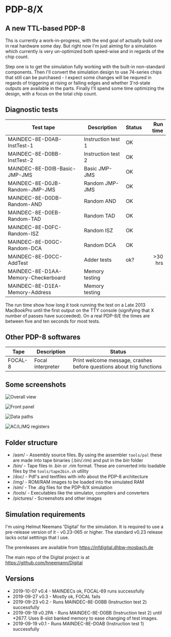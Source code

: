 # PDP-8/X

## A new TTL-based PDP-8

Ths is currently a work-in-progress, with the end goal of actually build one in real hardware some day. But right now I'm just aiming for a simulation which currently is very un-optimized both speed-wise and in regards of the chip count.

Step one is to get the simulation fully working with the built-in non-standard components.  Then I'll convert the simulation design to use 74-series chips that still can be purchased - I expect some changes will be requred in regards of triggering at rising or falling edges and whether 3'rd-state outputs are available in the parts. Finally I'll spend some time optimizing the design, with a focus on the total chip count.

## Diagnostic tests

|Test tape|Description|Status|Run time|
|----|----|----|----:|
| MAINDEC-8E-D0AB-InstTest-1 | Instruction test 1| OK |  |
| MAINDEC-8E-D0BB-InstTest-2 | Instruction test 2 | OK | |
| MAINDEC-8E-D0IB-Basic-JMP-JMS | Basic JMP-JMS | OK | |
| MAINDEC-8E-D0JB-Random-JMP-JMS | Random JMP-JMS | OK |  |
| MAINDEC-8E-D0DB-Random-AND | Random AND | OK | |
| MAINDEC-8E-D0EB-Random-TAD | Random TAD | OK | |
| MAINDEC-8E-D0FC-Random-ISZ | Random ISZ | OK | |
| MAINDEC-8E-D0GC-Random-DCA | Random DCA | OK | |
| MAINDEC-8E-D0CC-AddTest | Adder tests | ok? | >30 hrs |
| MAINDEC-8E-D1AA-Memory-Checkerboard | Memory testing | |
| MAINDEC-8E-D1EA-Memory-Address | Memory testing | |
   
The run time show how long it took running the test on a Late 2013 MacBookPro until the first output on the TTY console (signifying that X number of passes have succeeded). On a real PDP-8/E the times are between five and ten seconds for most tests.   

## Other PDP-8 softwares
|Tape|Description|Status|
|----|----|----|
| FOCAL-8 | Focal interpreter | Print welcome message, crashes before questions about trig functions |


## Some screenshots
![Overall view](https://raw.githubusercontent.com/SmallRoomLabs/PDP8-X/master/pictures/Sim-Overall-v0.2.png)

![Front panel](https://raw.githubusercontent.com/SmallRoomLabs/PDP8-X/master/pictures/Sim-ControlPanel-v0.2.png)

![Data paths](https://raw.githubusercontent.com/SmallRoomLabs/PDP8-X/master/pictures/Sim-DataPaths-v0.2.png)

![AC/L/MQ registers](https://raw.githubusercontent.com/SmallRoomLabs/PDP8-X/master/pictures/Sim-AC_L_MQ-v0.2.png)



## Folder structure
- /asm/ - Assembly source files. By using the assembler `tools/pal` these are made into tape binaries (.bin/.rim) and put in the *bin* folder
- /bin/ - Tape files in .bin or .rim format. These are converted into loadable files by the `tools/tape2bin.sh` utility
- /doc/ - Pdf's and textfiles with info about the PDP-8 architecture
- /img/ - ROM/RAM images to be loaded into the simulated RAM
- /sim/ - The .dig files for the PDP-8/X simulation 
- /tools/ - Executables like the simulator, compilers and converters
- /pictures/ - Screenshots and other images

## Simulation requirements
I'm using Helmut Neemans 'Digital' for the simulation. It is required to use a pre-release version of it - v0.23-065 or higher. The standard v0.23 release lacks octal setttings that I use.

The prereleases are available from https://infdigital.dhbw-mosbach.de

The main repo of the Digital project is at https://github.com/hneemann/Digital

## Versions
- 2019-10-07 v0.4 - MAINDECs ok, FOCAL-69 runs successfully
- 2019-09-27 v0.3 - Mostly ok, FOCAL fails
- 2019-09-23 v0.2 - Runs MAINDEC-8E-D0BB (Instruction test 2) successfully
- 2019-09-19 v0.2PA - Runs MAINDEC-8E-D0BB (Instruction test 2) until *2677. Uses 8-slot banked memory to ease changing of test images.
- 2019-09-19 v0.1 - Runs MAINDEC-8E-D0AB (Instruction test 1) successfully
